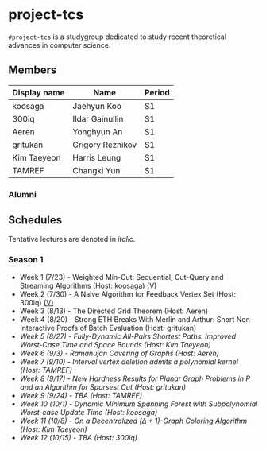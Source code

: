 # project-tcs

`#project-tcs` is a studygroup dedicated to study recent theoretical advances in computer science.

## Members

| Display name | Name             | Period |
| ------------ | ---------------- | ------ |
| koosaga      | Jaehyun Koo      | S1     |
| 300iq        | Ildar Gainullin  | S1     |
| Aeren        | Yonghyun An      | S1     |
| gritukan     | Grigory Reznikov | S1     |
| Kim Taeyeon  | Harris Leung     | S1     |
| TAMREF       | Changki Yun      | S1     |

### Alumni



## Schedules

Tentative lectures are denoted in *italic*.

### Season 1

* Week 1 (7/23) - Weighted Min-Cut: Sequential, Cut-Query and Streaming Algorithms (Host: koosaga) [(V)](https://youtu.be/3_l72RZSBzw)
* Week 2 (7/30) - A Naive Algorithm for Feedback Vertex Set (Host: 300iq) [(V)](https://youtu.be/Odpj7je2uOg)
* Week 3 (8/13) - The Directed Grid Theorem (Host: Aeren)
* Week 4 (8/20) - Strong ETH Breaks With Merlin and Arthur: Short Non-Interactive Proofs of Batch Evaluation (Host: gritukan)
* *Week 5 (8/27) - Fully-Dynamic All-Pairs Shortest Paths: Improved Worst-Case Time and Space Bounds (Host: Kim Taeyeon)*
* *Week 6 (9/3) - Ramanujan Covering of Graphs (Host: Aeren)*
* *Week 7 (9/10) - Interval vertex deletion admits a polynomial kernel (Host: TAMREF)*
* *Week 8 (9/17) - New Hardness Results for Planar Graph Problems in P and an Algorithm for Sparsest Cut (Host: gritukan)*
* *Week 9 (9/24) - TBA (Host: TAMREF)*
* *Week 10 (10/1) - Dynamic Minimum Spanning Forest with Subpolynomial Worst-case Update Time (Host: koosaga)*
* *Week 11 (10/8) - On a Decentralized $(\Delta +1)$-Graph Coloring Algorithm (Host: Kim Taeyeon)*
* *Week 12 (10/15) - TBA (Host: 300iq)*


